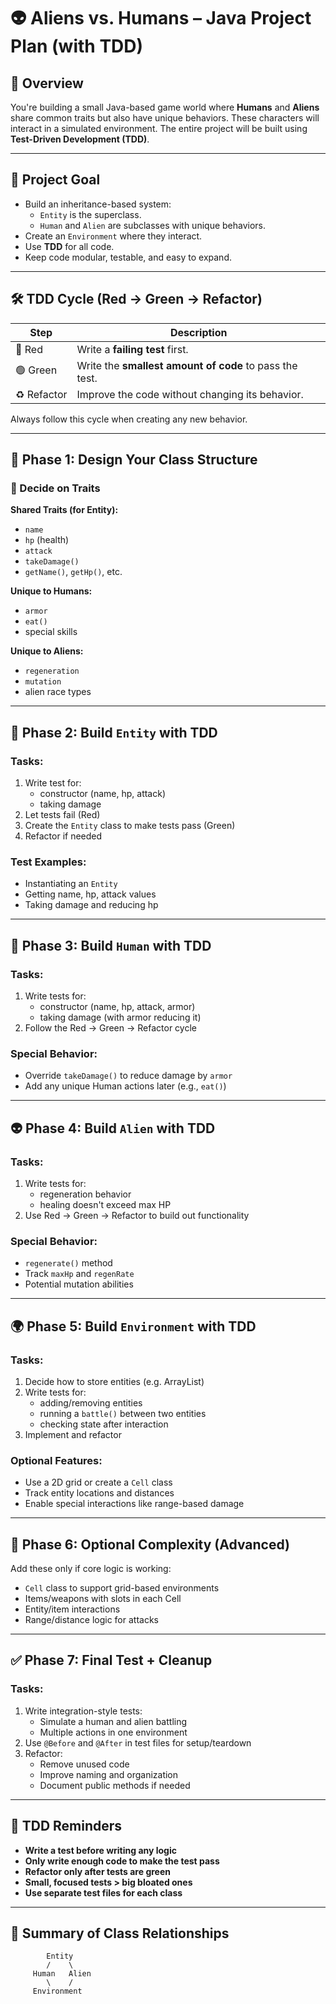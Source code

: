 # 👽 Aliens vs. Humans – Java Project Plan (with TDD)

## 📌 Overview

You're building a small Java-based game world where **Humans** and **Aliens** share common traits but also have unique behaviors. These characters will interact in a simulated environment. The entire project will be built using **Test-Driven Development (TDD)**.

---

## 🧠 Project Goal

- Build an inheritance-based system:
  - `Entity` is the superclass.
  - `Human` and `Alien` are subclasses with unique behaviors.
- Create an `Environment` where they interact.
- Use **TDD** for all code.
- Keep code modular, testable, and easy to expand.

---

## 🛠️ TDD Cycle (Red → Green → Refactor)

| Step        | Description |
|-------------|-------------|
| 🔴 Red      | Write a **failing test** first. |
| 🟢 Green    | Write the **smallest amount of code** to pass the test. |
| ♻️ Refactor | Improve the code without changing its behavior. |

Always follow this cycle when creating any new behavior.

---

## 📁 Phase 1: Design Your Class Structure

### 🔹 Decide on Traits

**Shared Traits (for Entity):**
- `name`
- `hp` (health)
- `attack`
- `takeDamage()`
- `getName()`, `getHp()`, etc.

**Unique to Humans:**
- `armor`
- `eat()`
- special skills

**Unique to Aliens:**
- `regeneration`
- `mutation`
- alien race types

---

## 🧪 Phase 2: Build `Entity` with TDD

### Tasks:
1. Write test for:
   - constructor (name, hp, attack)
   - taking damage
2. Let tests fail (Red)
3. Create the `Entity` class to make tests pass (Green)
4. Refactor if needed

### Test Examples:
- Instantiating an `Entity`
- Getting name, hp, attack values
- Taking damage and reducing hp

---

## 👤 Phase 3: Build `Human` with TDD

### Tasks:
1. Write tests for:
   - constructor (name, hp, attack, armor)
   - taking damage (with armor reducing it)
2. Follow the Red → Green → Refactor cycle

### Special Behavior:
- Override `takeDamage()` to reduce damage by `armor`
- Add any unique Human actions later (e.g., `eat()`)

---

## 👽 Phase 4: Build `Alien` with TDD

### Tasks:
1. Write tests for:
   - regeneration behavior
   - healing doesn't exceed max HP
2. Use Red → Green → Refactor to build out functionality

### Special Behavior:
- `regenerate()` method
- Track `maxHp` and `regenRate`
- Potential mutation abilities

---

## 🌍 Phase 5: Build `Environment` with TDD

### Tasks:
1. Decide how to store entities (e.g. ArrayList)
2. Write tests for:
   - adding/removing entities
   - running a `battle()` between two entities
   - checking state after interaction
3. Implement and refactor

### Optional Features:
- Use a 2D grid or create a `Cell` class
- Track entity locations and distances
- Enable special interactions like range-based damage

---

## 🧱 Phase 6: Optional Complexity (Advanced)

Add these only if core logic is working:

- `Cell` class to support grid-based environments
- Items/weapons with slots in each Cell
- Entity/item interactions
- Range/distance logic for attacks

---

## ✅ Phase 7: Final Test + Cleanup

### Tasks:
1. Write integration-style tests:
   - Simulate a human and alien battling
   - Multiple actions in one environment
2. Use `@Before` and `@After` in test files for setup/teardown
3. Refactor:
   - Remove unused code
   - Improve naming and organization
   - Document public methods if needed

---

## 🔁 TDD Reminders

- **Write a test before writing any logic**
- **Only write enough code to make the test pass**
- **Refactor only after tests are green**
- **Small, focused tests > big bloated ones**
- **Use separate test files for each class**

---

## 🧠 Summary of Class Relationships

```text
        Entity
        /    \
     Human   Alien
        \    /
     Environment
